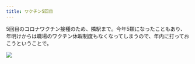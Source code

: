 ```yaml
---
title: ワクチン5回目
---
```


5回目のコロナワクチン接種のため、隣駅まで。今年5類になったこともあり、年明けからは職場のワクチン休暇制度もなくなってしまうので、年内に打っておこうということで。

![](https://photos.apkas.net/medium/202312/20231214-112308.webp)

